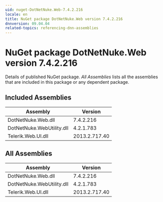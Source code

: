 ```yaml
---
uid: nuget-DotNetNuke.Web-7.4.2.216
locale: en
title: NuGet package DotNetNuke.Web version 7.4.2.216
dnnversion: 09.04.04
related-topics: referencing-dnn-assemblies
---
```


# NuGet package DotNetNuke.Web version 7.4.2.216
Details of published NuGet package.
*All Assemblies* lists all the assemblies that are included in this package or any dependent package.

## Included Assemblies

|Assembly|Version|
|---|---|
|DotNetNuke.Web.dll|7.4.2.216|
|DotNetNuke.WebUtility.dll|4.2.1.783|
|Telerik.Web.UI.dll|2013.2.717.40|

## All Assemblies

|Assembly|Version|
|---|---|
|DotNetNuke.Web.dll|7.4.2.216|
|DotNetNuke.WebUtility.dll|4.2.1.783|
|Telerik.Web.UI.dll|2013.2.717.40|

